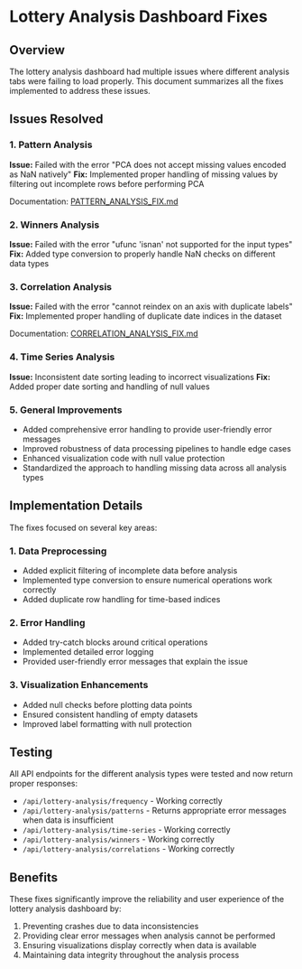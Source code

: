 # Lottery Analysis Dashboard Fixes

## Overview

The lottery analysis dashboard had multiple issues where different analysis tabs were failing to load properly. This document summarizes all the fixes implemented to address these issues.

## Issues Resolved

### 1. Pattern Analysis
**Issue:** Failed with the error "PCA does not accept missing values encoded as NaN natively"
**Fix:** Implemented proper handling of missing values by filtering out incomplete rows before performing PCA

Documentation: [PATTERN_ANALYSIS_FIX.md](PATTERN_ANALYSIS_FIX.md)

### 2. Winners Analysis
**Issue:** Failed with the error "ufunc 'isnan' not supported for the input types"
**Fix:** Added type conversion to properly handle NaN checks on different data types

### 3. Correlation Analysis
**Issue:** Failed with the error "cannot reindex on an axis with duplicate labels"
**Fix:** Implemented proper handling of duplicate date indices in the dataset

Documentation: [CORRELATION_ANALYSIS_FIX.md](CORRELATION_ANALYSIS_FIX.md)

### 4. Time Series Analysis
**Issue:** Inconsistent date sorting leading to incorrect visualizations
**Fix:** Added proper date sorting and handling of null values

### 5. General Improvements
- Added comprehensive error handling to provide user-friendly error messages
- Improved robustness of data processing pipelines to handle edge cases
- Enhanced visualization code with null value protection
- Standardized the approach to handling missing data across all analysis types

## Implementation Details

The fixes focused on several key areas:

### 1. Data Preprocessing
- Added explicit filtering of incomplete data before analysis
- Implemented type conversion to ensure numerical operations work correctly
- Added duplicate row handling for time-based indices

### 2. Error Handling
- Added try-catch blocks around critical operations
- Implemented detailed error logging
- Provided user-friendly error messages that explain the issue

### 3. Visualization Enhancements
- Added null checks before plotting data points
- Ensured consistent handling of empty datasets
- Improved label formatting with null protection

## Testing
All API endpoints for the different analysis types were tested and now return proper responses:
- `/api/lottery-analysis/frequency` - Working correctly
- `/api/lottery-analysis/patterns` - Returns appropriate error messages when data is insufficient
- `/api/lottery-analysis/time-series` - Working correctly
- `/api/lottery-analysis/winners` - Working correctly
- `/api/lottery-analysis/correlations` - Working correctly

## Benefits
These fixes significantly improve the reliability and user experience of the lottery analysis dashboard by:
1. Preventing crashes due to data inconsistencies
2. Providing clear error messages when analysis cannot be performed
3. Ensuring visualizations display correctly when data is available
4. Maintaining data integrity throughout the analysis process